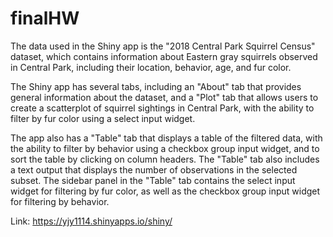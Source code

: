 # finalHW
The data used in the Shiny app is the "2018 Central Park Squirrel Census" dataset, which contains information about Eastern gray squirrels observed in Central Park, including their location, behavior, age, and fur color.

The Shiny app has several tabs, including an "About" tab that provides general information about the dataset, and a "Plot" tab that allows users to create a scatterplot of squirrel sightings in Central Park, with the ability to filter by fur color using a select input widget.

The app also has a "Table" tab that displays a table of the filtered data, with the ability to filter by behavior using a checkbox group input widget, and to sort the table by clicking on column headers. The "Table" tab also includes a text output that displays the number of observations in the selected subset. The sidebar panel in the "Table" tab contains the select input widget for filtering by fur color, as well as the checkbox group input widget for filtering by behavior.

Link: https://yjy1114.shinyapps.io/shiny/